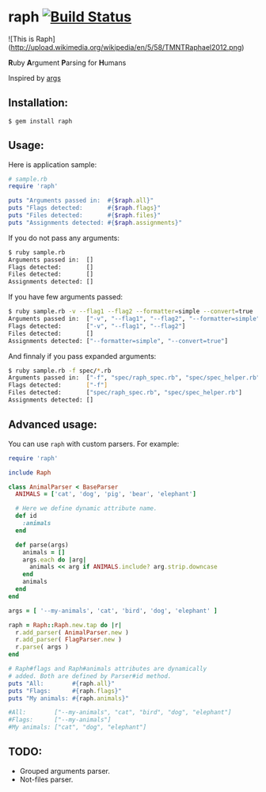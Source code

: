 # raph [![Build Status](https://api.travis-ci.org/veelenga/raph.svg?branch=master)](https://travis-ci.org/veelenga/raph)

![This is Raph]
(http://upload.wikimedia.org/wikipedia/en/5/58/TMNTRaphael2012.png)

**R**uby **A**rgument **P**arsing for **H**umans


Inspired by [args](https://github.com/kennethreitz/args)

## Installation:

`$ gem install raph`


## Usage:

Here is application sample:

```ruby
# sample.rb
require 'raph'

puts "Arguments passed in:  #{$raph.all}"
puts "Flags detected:       #{$raph.flags}"
puts "Files detected:       #{$raph.files}"
puts "Assignments detected: #{$raph.assignments}"
```

If you do not pass any arguments:

```sh
$ ruby sample.rb
Arguments passed in:  []
Flags detected:       []
Files detected:       []
Assignments detected: []
```

If you have few arguments passed:

```sh
$ ruby sample.rb -v --flag1 --flag2 --formatter=simple --convert=true
Arguments passed in:  ["-v", "--flag1", "--flag2", "--formatter=simple", "--convert=true"]
Flags detected:       ["-v", "--flag1", "--flag2"]
Files detected:       []
Assignments detected: ["--formatter=simple", "--convert=true"]
```

And finnaly if you pass expanded arguments:

```sh
$ ruby sample.rb -f spec/*.rb
Arguments passed in:  ["-f", "spec/raph_spec.rb", "spec/spec_helper.rb"]
Flags detected:       ["-f"]
Files detected:       ["spec/raph_spec.rb", "spec/spec_helper.rb"]
Assignments detected: []
```

## Advanced usage:

You can use `raph` with custom parsers. For example:

```ruby
require 'raph'

include Raph

class AnimalParser < BaseParser
  ANIMALS = ['cat', 'dog', 'pig', 'bear', 'elephant']

  # Here we define dynamic attribute name.
  def id
    :animals
  end

  def parse(args)
    animals = []
    args.each do |arg|
      animals << arg if ANIMALS.include? arg.strip.downcase
    end
    animals
  end
end

args = [ '--my-animals', 'cat', 'bird', 'dog', 'elephant' ]

raph = Raph::Raph.new.tap do |r|
  r.add_parser( AnimalParser.new )
  r.add_parser( FlagParser.new )
  r.parse( args )
end

# Raph#flags and Raph#animals attributes are dynamically
# added. Both are defined by Parser#id method.
puts "All:        #{raph.all}"
puts "Flags:      #{raph.flags}"
puts "My animals: #{raph.animals}"

#All:        ["--my-animals", "cat", "bird", "dog", "elephant"]
#Flags:      ["--my-animals"]
#My animals: ["cat", "dog", "elephant"]

```

## TODO:
 - Grouped arguments parser.
 - Not-files parser.

